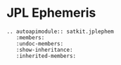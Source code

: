 # JPL Ephemeris

```{eval-rst}
.. autoapimodule:: satkit.jplephem
   :members:
   :undoc-members:
   :show-inheritance:
   :inherited-members:
```